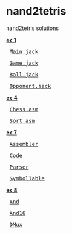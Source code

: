nand2tetris
===========

nand2tetris solutions

<strong> 
 <a href=https://github.com/sergey-korchagin/nand2tetris/tree/master/ex1>ex 1</a>
</strong> 
<pre> <a href=https://github.com/sergey-korchagin/nand2tetris/blob/master/ex1/Main.jack>Main.jack</a> </pre>
<pre> <a href=https://github.com/sergey-korchagin/nand2tetris/blob/master/ex1/Game.jack>Game.jack</a> </pre>
<pre> <a href=https://github.com/sergey-korchagin/nand2tetris/blob/master/ex1/Ball.jack>Ball.jack</a> </pre>
<pre> <a href=https://github.com/sergey-korchagin/nand2tetris/blob/master/ex1/Opponent.jack>Opponent.jack</a> </pre>

<strong> 
 <a href=https://github.com/sergey-korchagin/nand2tetris/tree/master/ex4>ex 4</a>
</strong> 

<pre> <a href=https://github.com/sergey-korchagin/nand2tetris/blob/master/ex4/chess/Chess.asm>Chess.asm</a> </pre>
<pre> <a href=https://github.com/sergey-korchagin/nand2tetris/blob/master/ex4/chess/Sort.asm>Sort.asm</a> </pre>


<strong> 
 <a href=https://github.com/sergey-korchagin/nand2tetris/tree/master/ex7>ex 7</a>
</strong> 

<pre> <a href=https://github.com/sergey-korchagin/nand2tetris/blob/master/ex7/Assembler.java>Assembler</a> </pre>
<pre> <a href=https://github.com/sergey-korchagin/nand2tetris/blob/master/ex7/Code.java>Code</a> </pre>
<pre> <a href=https://github.com/sergey-korchagin/nand2tetris/blob/master/ex7/Parser.java>Parser</a> </pre>
<pre> <a href=https://github.com/sergey-korchagin/nand2tetris/blob/master/ex7/SymbolTable.java>SymbolTable</a> </pre>


<strong> 
 <a href=https://github.com/sergey-korchagin/nand2tetris/tree/master/ex8>ex 8</a>
</strong> 

<pre> <a href=https://github.com/sergey-korchagin/nand2tetris/blob/master/ex8/And.hdl>And</a> </pre>
<pre> <a href=https://github.com/sergey-korchagin/nand2tetris/blob/master/ex8/And16.hdl>And16</a> </pre>
<pre> <a href=https://github.com/sergey-korchagin/nand2tetris/blob/master/ex8/DMux.hdl>DMux</a> </pre>


